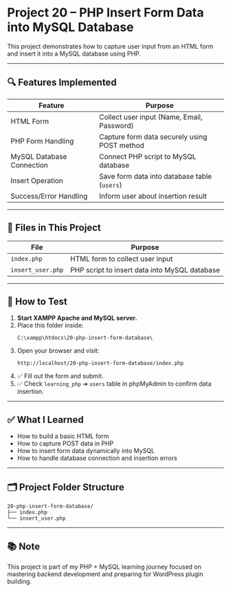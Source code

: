 # Project 20 – PHP Insert Form Data into MySQL Database

This project demonstrates how to capture user input from an HTML form and insert it into a MySQL database using PHP.

---

## 🔍 Features Implemented

| Feature | Purpose |
|---------|---------|
| HTML Form | Collect user input (Name, Email, Password) |
| PHP Form Handling | Capture form data securely using POST method |
| MySQL Database Connection | Connect PHP script to MySQL database |
| Insert Operation | Save form data into database table (`users`) |
| Success/Error Handling | Inform user about insertion result |

---

## 📁 Files in This Project

| File | Purpose |
|------|---------|
| `index.php` | HTML form to collect user input |
| `insert_user.php` | PHP script to insert data into MySQL database |

---

## 🧪 How to Test

1. **Start XAMPP Apache and MySQL server.**
2. Place this folder inside:
   ```
   C:\xampp\htdocs\20-php-insert-form-database\
   ```
3. Open your browser and visit:
   ```
   http://localhost/20-php-insert-form-database/index.php
   ```
4. ✅ Fill out the form and submit.  
5. ✅ Check `learning_php` ➔ `users` table in phpMyAdmin to confirm data insertion.

---

## ✅ What I Learned

- How to build a basic HTML form
- How to capture POST data in PHP
- How to insert form data dynamically into MySQL
- How to handle database connection and insertion errors

---

## 🗂 Project Folder Structure

```
20-php-insert-form-database/
├── index.php
└── insert_user.php
```

---

## 📚 Note

This project is part of my PHP + MySQL learning journey focused on mastering backend development and preparing for WordPress plugin building.

